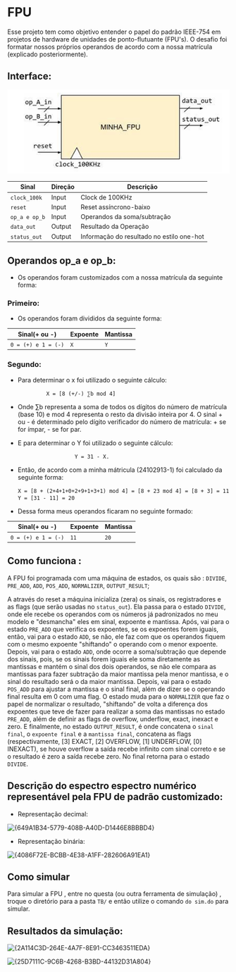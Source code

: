 # FPU
Esse projeto tem como objetivo entender o papel do padrão IEEE-754 em projetos de hardware de unidades de ponto-flutuante (FPU's). O desafio foi formatar nossos próprios operandos de acordo com a nossa matrícula (explicado posteriormente).

## Interface:

![alt text]({3D7B944B-E27B-4AC6-AD61-527C23A21FD7}.png)

|    **Sinal**   |   **Direção**   |                 **Descrição**                |
|----------------|-----------------|----------------------------------------------|
|  `clock_100k`  |      Input      |   Clock de 100KHz                            | 
|  `reset`       |      Input      |   Reset assíncrono-baixo                     |
|  `op_a e op_b` |      Input      |   Operandos da soma/subtração                | 
|  `data_out`    |      Output     |   Resultado da Operação                      | 
|  `status_out`  |      Output     |   Informação do resultado no estilo one-hot  | 

## Operandos op_a e op_b:
- Os operandos foram customizados com a nossa matrícula da seguinte forma:

### Primeiro: 
- Os operandos foram divididos da seguinte forma:

|  **Sinal(+ ou -)**  |  **Expoente**   |   **Mantissa**   |   
|---------------------|-----------------|------------------|
| `0 = (+) e 1 = (-)` |       `X`       |       `Y`        | 

### Segundo:

- Para determinar o x foi utilizado o seguinte cálculo:

               X = [8 (+/-) ∑b mod 4] 
  
- Onde ∑b representa a soma de todos os dígitos do número de matrícula (base 10) e mod 4 
representa o resto da divisão inteira por 4. O sinal + ou - é determinado pelo dígito 
verificador do número de matrícula: + se for ímpar, - se for par.

- E para determinar o Y foi utilizado o seguinte cálculo:

                        Y = 31 - X.

- Então, de acordo com a minha mátricula (24102913-1) foi calculado da seguinte forma:

      X = [8 + (2+4+1+0+2+9+1+3+1) mod 4] = [8 + 23 mod 4] = [8 + 3] = 11
      Y = [31 - 11] = 20
  
- Dessa forma meus operandos ficaram no seguinte formado:

|  **Sinal(+ ou -)**  |  **Expoente**   |   **Mantissa**   |   
|---------------------|-----------------|------------------|
| `0 = (+) e 1 = (-)` |       `11`      |       `20`       | 

## Como funciona :

A FPU foi programada com uma máquina de estados, os quais são :  `DIVIDE`, `PRE_ADD`, `ADD`, `POS_ADD`, `NORMALIZER`, `OUTPUT_RESULT`;

A através do reset a máquina inicializa (zera) os sinais, os registradores e as flags (que serão usadas no `status_out`). Ela passa para o estado `DIVIDE`, onde ele recebe os operandos com os números já padronizados no meu modelo e "desmancha" eles em sinal, expoente e mantissa. Após, vai para o estado `PRE_ADD` que verifica os expoentes, se os expoentes forem iguais, então, vai para o estado `ADD`, se não, ele faz com que os operandos fiquem com o mesmo expoente "shiftando" o operando com o menor expoente. Depois, vai para o estado `ADD`, onde ocorre a soma/subtração que depende dos sinais, pois, se os sinais forem iguais ele soma diretamente as mantissas e mantém o sinal dos dois operandos, se não ele compara as mantissas para fazer subtração da maior mantissa pela menor mantissa, e o sinal do resultado será o da maior mantissa. Depois, vai para o estado `POS_ADD` para ajustar a mantissa e o sinal final, além de dizer se o operando final resulta em 0 com uma flag. O estado muda para o `NORMALIZER` que faz o papel de normalizar o resultado, "shiftando" de volta a diferença dos expoentes que teve de fazer para realizar a soma das mantissas no estado `PRE_ADD`, além de definir as flags de overflow, underflow, exact, inexact e zero. E finalmente, no estado `OUTPUT_RESULT`, é onde concatena o `sinal final`, o `expoente final` e a `mantissa final`, concatena as flags (respectivamente, [3] EXACT, [2] OVERFLOW, [1] UNDERFLOW, [0] INEXACT), se houve overflow a saída recebe infinito com sinal correto e se o resultado é zero a saída recebe zero. No final retorna para o estado `DIVIDE`.

## Descrição do espectro espectro numérico representável pela FPU de padrão customizado:

- Representação decimal:
  
![{649A1B34-5779-408B-A40D-D1446E8BBBD4}](https://github.com/user-attachments/assets/3e8d6d97-fe05-479f-bb74-292a14b93585)


- Representação binária:                          

![{4086F72E-BCBB-4E38-A1FF-282606A91EA1}](https://github.com/user-attachments/assets/8e39e370-c928-4db0-89a5-33236dfcb6b0)



## Como simular
Para simular a FPU , entre no questa (ou outra ferramenta de simulação) , troque o diretório para a pasta `TB/` e então utilize o comando `do sim.do` para simular. 

## Resultados da simulação:

![{2A114C3D-264E-4A7F-8E91-CC3463511EDA}](https://github.com/user-attachments/assets/1a989d57-b6eb-4bc4-a6a3-be712a9d41c2)


![{25D7111C-9C6B-4268-B3BD-44132D31A804}](https://github.com/user-attachments/assets/7e451caf-259e-45ae-8fa7-f4db53c46b8c)




